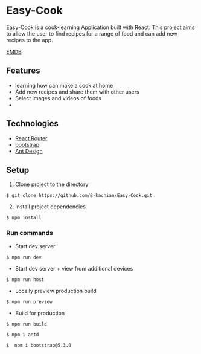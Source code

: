 # Easy-Cook 
Easy-Cook is a cook-learning Application built with React.
This project aims to allow the user to find recipes for a range of food and can add new recipes to the app.

[EMDB](https://emdb-eagrcode.netlify.app/ "EMDB")

## Features

- learning how can make a cook at home
- Add new recipes and share them with other users
- Select images and videos of foods
- 
## Technologies
- [React Router](https://reactrouter.com/en/main/components/routes "React Router")
- [bootstrap](https://getbootstrap.com/)
- [Ant Design](https://www.npmjs.com/package/antd)

## Setup

1. Clone project to the directory

```console
$ git clone https://github.com/B-kachian/Easy-Cook.git
```

2. Install project dependencies

```console
$ npm install
```

### Run commands

- Start dev server

```console
$ npm run dev
```

- Start dev server + view from additional devices

```console
$ npm run host
```

- Locally preview production build

```console
$ npm run preview
```

- Build for production

```console
$ npm run build
```
```console
$ npm i antd      
```
```console
$  npm i bootstrap@5.3.0
```
